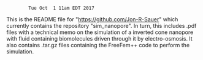 
			Tue Oct  1 11am EDT 2017

 This is the README file for "https://github.com/Jon-R-Sauer" which currently
 contains the repository "sim_nanopore". In turn, this includes .pdf files with
 a technical memo on the simulation of a inverted cone nanopore with fluid
 containing biomolecules driven through it by electro-osmosis.  It also contains
 .tar.gz files containing the FreeFem++ code to perform the simulation.

